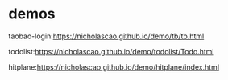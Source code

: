 # demos

taobao-login:https://nicholascao.github.io/demo/tb/tb.html

todolist:https://nicholascao.github.io/demo/todolist/Todo.html

hitplane:https://nicholascao.github.io/demo/hitplane/index.html
